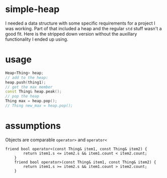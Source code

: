 # simple-heap

I needed a data structure with some specific requirements for a project I was working. Part of that included a heap and the regular `std` stuff wasn't a good fit. Here is the stripped down version without the auxillary functionality I ended up using.


# usage


```cpp
Heap<Thing> heap;
// add to the heap:
heap.push(thing1);
// get the max member
const Thing& heap.peak();
// pop the heap
Thing max = heap.pop();
// Thing new_max = heap.pop();
```

# assumptions 

Objects are comparable  `operator>` and `operator<`

```
friend bool operator<(const Thing& item1, const Thing& item2) {
        return item1.s <= item2.s && item1.count < item2.count;
    }
    friend bool operator>(const Thing& item1, const Thing& item2) {
        return item1.s >= item2.s && item1.count > item2.count;
    }
```
